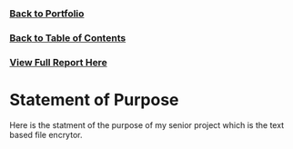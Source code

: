 ### [Back to Portfolio](index.md)

### [Back to Table of Contents](./)

### [View Full Report Here](Senior%20Project%20Report/fullReport.md)

Statement of Purpose
====================

Here is the statment of the purpose of my senior project which is the text based file encrytor.
